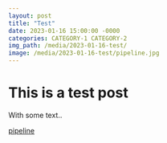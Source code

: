 ```yaml
---
layout: post
title: "Test"
date: 2023-01-16 15:00:00 -0000
categories: CATEGORY-1 CATEGORY-2
img_path: /media/2023-01-16-test/
image: /media/2023-01-16-test/pipeline.jpg
---
```


# This is a test post

With some text..

[pipeline](pipeline.jpg)